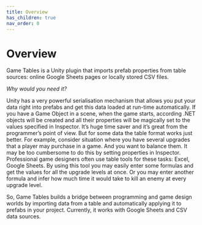 ```yaml
---
title: Overview
has_children: true
nav_order: 0
---
```

# Overview
Game Tables is a Unity plugin that imports prefab properties from table sources: online Google Sheets pages or locally stored CSV files.

*Why would you need it?*

Unity has a very powerful serialisation mechanism that allows you put your data right into prefabs and get this data loaded at run-time automatically. If you have a Game Object in a scene, when the game starts, according .NET objects will be created and all their properties will be magically set to the values specified in Inspector. It’s huge time saver and it’s great from the programmer’s point of view. But for some data the table format works just better. For example, consider situation where you have several upgrades that a player may purchase in a game. And you want to balance them. It may be too cumbersome to do this by setting properties in Inspector. Professional game designers often use table tools for these tasks: Excel, Google Sheets. By using this tool you may easily enter some formulas and get the values for all the upgrade levels at once. Or you may enter another formula and infer how much time it would take to kill an enemy at every upgrade level.

So, Game Tables builds a bridge between programming and game design worlds by importing data from a table and automatically applying it to prefabs in your project. Currently, it works with Google Sheets and CSV data sources.